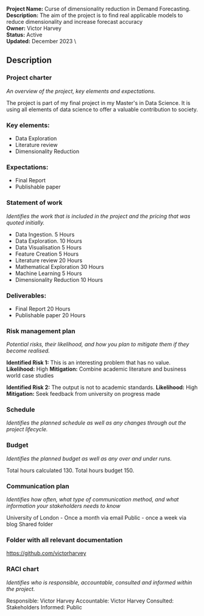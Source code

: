
**Project Name:** Curse of dimensionality reduction in Demand Forecasting. \
**Description:** The aim of the project is to find real applicable models to reduce dimensionality and increase forecast accuracy \
**Owner:** Victor Harvey \
**Status:** Active \
**Updated:** December 2023 \


## Description
### Project charter 
*An overview of the project, key elements and expectations.*

The project is part of my final project in my Master's in Data Science. It is using all elements of data science to offer a valuable contribution to society.

### Key elements:
- Data Exploration
- Literature review
- Dimensionality Reduction

### Expectations:
- Final Report
- Publishable paper

### Statement of work
*Identifies the work that is included in the project and the pricing that was quoted initially.*

- Data Ingestion.                 5 Hours
- Data Exploration.               10 Hours
- Data Visualisation               5 Hours
- Feature Creation                 5 Hours
- Literature review               20 Hours
- Mathematical Exploration        30 Hours
- Machine Learning                 5 Hours
- Dimensionality Reduction        10 Hours

### Deliverables:
- Final Report                    20 Hours
- Publishable paper               20 Hours

### Risk management plan
*Potential risks, their likelihood, and how you plan to mitigate them if they become realised.* 

**Identified Risk 1:** This is an interesting problem that has no value.
**Likelihood:** High
**Mitigation:** Combine academic literature and business world case studies

**Identified Risk 2:** The output is not to academic standards.
**Likelihood:** High
**Mitigation:** Seek feedback from university on progress made

### Schedule
*Identifies the planned schedule as well as any changes through out the project lifecycle.* 


### Budget
*Identifies the planned budget as well as any over and under runs.* 

Total hours calculated           130. 
Total hours budget               150.

### Communication plan
*Identifies how often, what type of communication method, and what information your stakeholders needs to know*

University of London - Once a month via email
Public - once a week via blog
Shared folder

### Folder with all relevant documentation

https://github.com/victorharvey

### RACI chart
*Identifies who is responsible, accountable, consulted and informed within the project.*

Responsible: Victor Harvey
Accountable: Victor Harvey
Consulted: Stakeholders
Informed: Public
